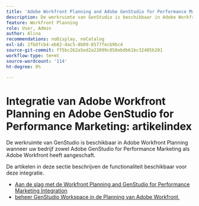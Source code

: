 ```yaml
---
title: 'Adobe Workfront Planning and Adobe GenStudio for Performance Marketing Integration: Article Index'
description: De werkruimte van GenStudio is beschikbaar in Adobe Workfront Planning wanneer uw bedrijf zowel Adobe GenStudio for Performance Marketing als Adobe Workfront heeft aangeschaft. De artikelen in deze sectie beschrijven de functionaliteit beschikbaar voor deze integratie.
feature: Workfront Planning
role: User, Admin
author: Alina
recommendations: noDisplay, noCatalog
exl-id: 2fb8fcb4-eb82-4ac5-8b09-8577fecb9bc4
source-git-commit: ff5bc262a5ed2a22099c058ebdb61bc32485b201
workflow-type: tm+mt
source-wordcount: '114'
ht-degree: 0%

---
```


<!--
Better metadata when published:
---
title: "Adobe Workfront Planning and Adobe GenStudio for Performance Marketing Integration: Article Index"
description: The GenStudio for Performance Marketing workspace is available in Adobe Workfront Planning when your company has purchased both products. The articles in this list describe the functionality available for this integration. 
feature: Workfront Planning
role: User, Admin
author: Alina
recommendations: noDisplay, noCatalog
---
-->

# Integratie van Adobe Workfront Planning en Adobe GenStudio for Performance Marketing: artikelindex

De werkruimte van GenStudio is beschikbaar in Adobe Workfront Planning wanneer uw bedrijf zowel Adobe GenStudio for Performance Marketing als Adobe Workfront heeft aangeschaft.

De artikelen in deze sectie beschrijven de functionaliteit beschikbaar voor deze integratie.

* [Aan de slag met de Workfront Planning and GenStudio for Performance Marketing Integration](/help/quicksilver/planning/planning-and-genstudio-integration/get-started-with-workfront-planning-and-genstudio-integration.md)
* [&#x200B; beheer GenStudio Workspace in de Planning van Adobe Workfront &#x200B;](/help/quicksilver/planning/planning-and-genstudio-integration/manage-gen-studio-workspace-in-planning.md)
  <!--* [Promote Adobe Workfront Planning workspace to GenStudio](/help/quicksilver/planning/planning-and-genstudio-integration/promote-planning-workspace-to-genstudio.md)-->
